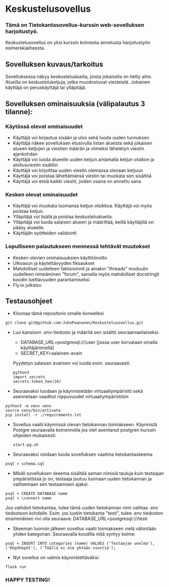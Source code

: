 # Keskustelusovellus

### Tämä on Tietokantasovellus-kurssin web-sovelluksen harjoitustyö.

Keskustelusovellus on yksi kurssin kolmesta annetusta harjoitustyön esimerkkiaiheesta. 

## Sovelluksen kuvaus/tarkoitus
Sovelluksessa näkyy keskustelualueita, joista jokaisella on tietty aihe. Alueilla on keskusteluketjuja, jotka muodostuvat viesteistä. Jokainen käyttäjä on peruskäyttäjä tai ylläpitäjä.

## Sovelluksen ominaisuuksia (välipalautus 3 tilanne):

### Käytössä olevat ominaisuudet
- Käyttäjä voi kirjautua sisään ja ulos sekä luoda uuden tunnuksen
- Käyttäjä näkee sovelluksen etusivulla listan alueista sekä jokaisen alueen ketjujen ja viestien määrän ja viimeksi lähetetyn viestin ajankohdan
- Käyttäjä voi luoda alueelle uuden ketjun antamalla ketjun otsikon ja aloitusviestin sisällön
- Käyttäjä voi kirjoittaa uuden viestin olemassa olevaan ketjuun
- Käyttäjä voi poistaa lähettämänsä viestin tai muokata sen sisältöä
- Käyttäjä voi etsiä kaikki viestit, joiden osana on annettu sana

### Kesken olevat ominaisuudet
- Käyttäjä voi muokata luomansa ketjun otsikkoa. Käyttäjä voi myös poistaa ketjun.
- Ylläpitäjä voi lisätä ja poistaa keskustelualueita.
- Ylläpitäjä voi luoda salaisen alueen ja määrittää, keillä käyttäjillä on pääsy alueelle.
- Käyttäjän syötteiden validointi

### Lopulliseen palautukseen mennessä tehtävät muutokset
- Kesken olevien ominaisuuksien käyttöönotto
- Ulkoasun ja käytettävyyden fiksaukset
- Mahdolliset uudelleen faktoroinnit ja ainakin "threads" moduulin uudelleen nimeäminen "forum", samalla myös mahdolliset docstringit koodin luettavuuden parantamiseksi
- Fly.io julkaisu

## Testausohjeet
- Kloonaa tämä repositorio omalle koneellesi 
```
git clone git@github.com:JuhoPaananen/Keskustelusovellus.git
```
- Luo kansioon .env-tiedosto ja määritä sen sisältö seuraanvanlaiseksi:
  - DATABASE_URL=postgresql:///user   [jossa user korvataan omalla käyttäjänimellä]
  - SECRET_KEY=salainen-avain
  
  Pyydetyn salaisen avaimen voi luoda esim. seuraavasti:
  ```
  python3
  import secrets
  secrets.token_hex(16)
  ```
- Seuraavaksi luodaan ja käynnistetään virtuaaliympäristö sekä asennetaan vaaditut riippuvuudet virtuaaliympäristöön
```
python3 -m venv venv
source venv/bin/activate
pip install -r ./requirements.txt
```
- Sovellus vaatii käynnissä olevan tietokannan toimiakseen. Käynnistä Postgre seuraavalla komennolla jos olet asentanut postgren kurssin ohjeiden mukaisesti:
  ```
  start-pg.sh
  ```

- Seuraavaksi voidaan luoda sovelluksen vaatima tietokantaskeema
```
psql < schema.sql
```

- Mikäli sovelluksen skeema sisältää saman nimisiä tauluja kuin testaajan ympäristössä jo on, testaaja joutuu luomaan uuden tietokannan ja valitsemaan sen testaamisen ajaksi.
```
psql < CREATE DATABASE name
psql < \connect name
```
Jos vaihdoit tietokantaa, tulee tämä uuden tietokannan nimi vaihtaa .env tiedostoon <user> kohdalle. Esim. jos luotiin tietokanta "testi", tulee .env tiedoston ensimmäinen rivi olla seuraava: DATABASE_URL=postgresql:///testi

- Skeeman luonnin jälkeen sovellus vaatii toimiakseen vielä vähintään yhden kategorian. Seuraavalla koodilla niitä syntyy kolme:
```
psql < INSERT INTO categories (name) VALUES ('Testaajan unelma'), ('Höpöhöpöt'), ('Täällä ei ole yhtään viestiä');
```

- Nyt sovellus on valmis käynnistettäväksi:
```
flask run
```
### HAPPY TESTING!
